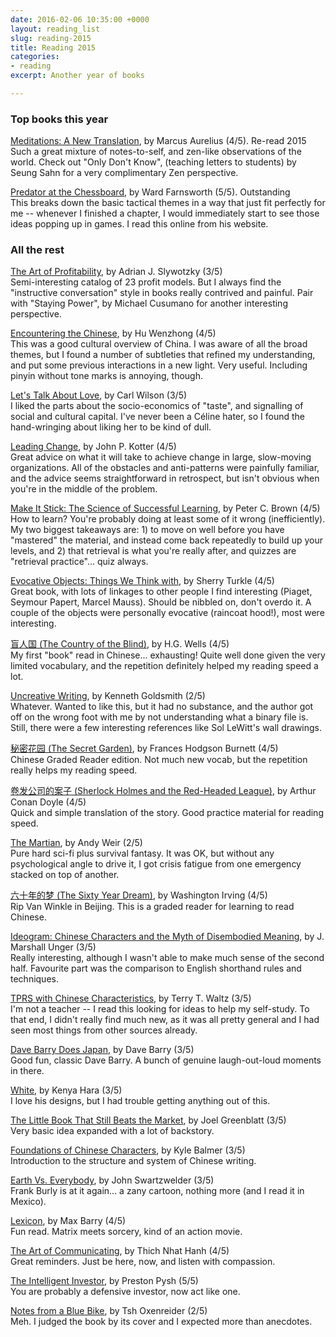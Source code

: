 ```yaml
---
date: 2016-02-06 10:35:00 +0000
layout: reading_list
slug: reading-2015
title: Reading 2015
categories:
- reading
excerpt: Another year of books

---
```

### Top books this year

[Meditations: A New Translation](http://amazon.com/dp/0679642609/), by Marcus Aurelius (4/5). Re-read 2015  
Such a great mixture of notes-to-self, and zen-like observations of the world. Check out "Only Don't Know", (teaching letters to students) by Seung Sahn for a very complimentary Zen perspective.

[Predator at the Chessboard](http://amazon.com/dp/1430308001/), by Ward Farnsworth (5/5). Outstanding  
This breaks down the basic tactical themes in a way that just fit perfectly for me -- whenever I finished a chapter, I would immediately start to see those ideas popping up in games. I read this online from his website.

### All the rest

[The Art of Profitability](http://amazon.com/dp/0446531502/), by Adrian J. Slywotzky (3/5)  
Semi-interesting catalog of 23 profit models. But I always find the "instructive conversation" style in books really contrived and painful. Pair with "Staying Power", by Michael Cusumano for another interesting perspective.

[Encountering the Chinese](http://amazon.com/dp/1931930996/), by Hu Wenzhong (4/5)  
This was a good cultural overview of China. I was aware of all the broad
themes, but I found a number of subtleties that refined my understanding, and
put some previous interactions in a new light. Very useful. Including pinyin
without tone marks is annoying, though.

[Let's Talk About Love](http://amazon.com/dp/082642788X/), by Carl Wilson (3/5)  
I liked the parts about the socio-economics of "taste", and signalling of social and cultural capital. I've never been a Céline hater, so I found the hand-wringing about liking her to be kind of dull.

[Leading Change](http://amazon.com/dp/1422186431/), by John P. Kotter (4/5)  
Great advice on what it will take to achieve change in large, slow-moving organizations. All of the obstacles and anti-patterns were painfully familiar, and the advice seems straightforward in retrospect, but isn't obvious when you're in the middle of the problem.

[Make It Stick: The Science of Successful Learning](http://amazon.com/dp/0674729013/), by Peter C. Brown (4/5)  
How to learn? You're probably doing at least some of it wrong (inefficiently). My two biggest takeaways are: 1) to move on well before you have "mastered" the material, and instead come back repeatedly to build up your levels, and 2) that retrieval is what you're really after, and quizzes are "retrieval practice"... quiz always.

[Evocative Objects: Things We Think with](http://amazon.com/dp/0262201682/), by Sherry Turkle (4/5)  
Great book, with lots of linkages to other people I find interesting (Piaget, Seymour Papert, Marcel Mauss). Should be nibbled on, don't overdo it. A couple of the objects were personally evocative (raincoat hood!), most were interesting.

[盲人国 (The Country of the Blind)](http://amazon.com/dp/1941875033/), by H.G. Wells (4/5)  
My first "book" read in Chinese... exhausting! Quite well done given the very limited vocabulary, and the repetition definitely helped my reading speed a lot.

[Uncreative Writing](http://amazon.com/dp/0231149913/), by Kenneth Goldsmith (2/5)  
Whatever. Wanted to like this, but it had no substance, and the author got off on the wrong foot with me by not understanding what a binary file is. Still, there were a few interesting references like Sol LeWitt's wall drawings.

[秘密花园 (The Secret Garden)](http://amazon.com/dp/1941875009/), by Frances Hodgson Burnett (4/5)  
Chinese Graded Reader edition. Not much new vocab, but the repetition really helps my reading speed.

[卷发公司的案子 (Sherlock Holmes and the Red-Headed League)](http://amazon.com/dp/1941875017/), by Arthur Conan Doyle (4/5)  
Quick and simple translation of the story. Good practice material for reading speed.

[The Martian](http://amazon.com/dp/0804139024/), by Andy Weir (2/5)  
Pure hard sci-fi plus survival fantasy. It was OK, but without any psychological angle to drive it, I got crisis fatigue from one emergency stacked on top of another.

[六十年的梦 (The Sixty Year Dream)](http://amazon.com/dp/1941875041/), by Washington Irving (4/5)  
Rip Van Winkle in Beijing. This is a graded reader for learning to read Chinese.

[Ideogram: Chinese Characters and the Myth of Disembodied Meaning](http://amazon.com/dp/0824827600/), by J. Marshall Unger (3/5)  
Really interesting, although I wasn't able to make much sense of the second half. Favourite part was the comparison to English shorthand rules and techniques.

[TPRS with Chinese Characteristics](http://amazon.com/dp/0692442901/), by Terry T. Waltz (3/5)  
I'm not a teacher -- I read this looking for ideas to help my self-study. To that end, I didn't really find much new, as it was all pretty general and I had seen most things from other sources already.

[Dave Barry Does Japan](http://amazon.com/dp/B003VS0MZQ/), by Dave Barry (3/5)  
Good fun, classic Dave Barry. A bunch of genuine laugh-out-loud moments in there.

[White](http://amazon.com/dp/3037781831/), by Kenya Hara (3/5)  
I love his designs, but I had trouble getting anything out of this.

[The Little Book That Still Beats the Market](http://amazon.com/dp/0470624159/), by Joel Greenblatt (3/5)  
Very basic idea expanded with a lot of backstory.

[Foundations of Chinese Characters](http://amazon.com/dp/B0168JS8IC/), by Kyle Balmer (3/5)  
Introduction to the structure and system of Chinese writing.

[Earth Vs. Everybody](http://amazon.com/dp/0982273606/), by John Swartzwelder (3/5)  
Frank Burly is at it again... a zany cartoon, nothing more (and I read it in Mexico).

[Lexicon](http://amazon.com/dp/0143125427/), by Max Barry (4/5)  
Fun read. Matrix meets sorcery, kind of an action movie.

[The Art of Communicating](http://amazon.com/dp/0062224662/), by Thich Nhat Hanh (4/5)  
Great reminders. Just be here, now, and listen with compassion.

[The Intelligent Investor](http://amazon.com/dp/0060555661/), by Preston Pysh (5/5)  
You are probably a defensive investor, now act like one.

[Notes from a Blue Bike](http://amazon.com/dp/1400205573/), by Tsh Oxenreider (2/5)  
Meh. I judged the book by its cover and I expected more than anecdotes.